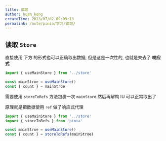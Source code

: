 ```yaml
---
title: 读取
author: huan_kong
createTime: 2023/07/02 09:09:13
permalink: /note/pinia/学习/读取/
---
```


## 读取 `Store`

直接使用 下方 的形式也可以正确取出数据, 但是这是一次性的, 也就是失去了 **响应式**

~~~typescript
import { useMainStore } from '../store'

const mainStroe = useMainStore()
const { count } = mainStroe
~~~

需要使用 `storeToRefs` 方法包裹一次 `mainStore` 然后再解构 IU 可以正常取出了

原理就是把数据使用 `ref` 做了响应式代理

~~~typescript
import { useMainStore } from '../store'
import { storeToRefs } from 'pinia'

const mainStroe = useMainStore()
const { count } = storeToRefs(mainStroe)
~~~
